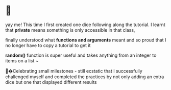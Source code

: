 # 🎲
yay me! This time I first created one dice following along the tutorial.
I learnt that **private** means something is only accessible in that class,

finally understood what **functions and arguments** meant and so proud that I no longer have to copy a tutorial to get it 

**random()** function is super useful and takes anything from an integer to items on a list ~ 

🎉�Celebrating small milestones - still ecstatic that I successfully challenged myself and completed the practices by not only adding an extra dice but one that displayed different results 
